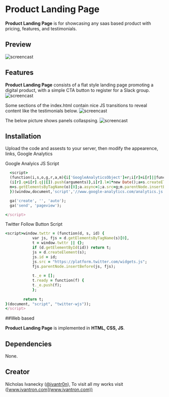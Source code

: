 # Product Landing Page

**Product Landing Page** is for showcasing any saas based product with pricing, features, and testimonials.

## Preview
![screencast](http://g.recordit.co/uwxb8NxJIE.gif)

## Features

**Product Landing Page** consists of a flat style landing page promoting a digital product, with a simple CTA button to register for a Slack group.
![screencast](http://g.recordit.co/LwrTP6HFQb.gif)

Some sections of the index.html contain nice JS transitions to reveal content like the testimonials below. 
![screencast](http://g.recordit.co/PHHCzVULZd.gif)

The below picture shows panels collaspsing.
![screencast](http://g.recordit.co/0EG88azNyE.gif)

## Installation

Upload the code and assests to your server, then modify the appearence, links, Google Analytics 

Google Analyics JS Script
```ruby
  <script>
  (function(i,s,o,g,r,a,m){i['GoogleAnalyticsObject']=r;i[r]=i[r]||function(){
  (i[r].q=i[r].q||[]).push(arguments)},i[r].l=1*new Date();a=s.createElement(o),
  m=s.getElementsByTagName(o)[0];a.async=1;a.src=g;m.parentNode.insertBefore(a,m)
  })(window,document,'script','//www.google-analytics.com/analytics.js','ga');

  ga('create', '', 'auto');
  ga('send', 'pageview');

</script>
```

Twitter Follow Button Script
```ruby
<script>window.twttr = (function(d, s, id) {
            var js, fjs = d.getElementsByTagName(s)[0],
            t = window.twttr || {};
            if (d.getElementById(id)) return t;
            js = d.createElement(s);
            js.id = id;
            js.src = "https://platform.twitter.com/widgets.js";
            fjs.parentNode.insertBefore(js, fjs);
 
            t._e = [];
            t.ready = function(f) {
            t._e.push(f);
            };
 
        return t;
}(document, "script", "twitter-wjs"));
</script>
```

##Web based

**Product Landing Page** is implemented in **HTML, CSS, JS**.

## Dependencies

None.

## Creator

Nicholas Ivanecky ([@ivantr0n](http://twitter.com/ivantr0n)), To visit all my works visit ([www.ivantron.com](www.ivantron.com))
